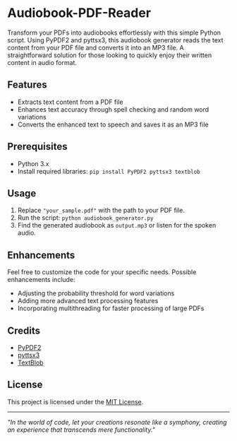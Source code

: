 # Audiobook-PDF-Reader
Transform your PDFs into audiobooks effortlessly with this simple Python script. Using PyPDF2 and pyttsx3, this audiobook generator reads the text content from your PDF file and converts it into an MP3 file. A straightforward solution for those looking to quickly enjoy their written content in audio format.

## Features
- Extracts text content from a PDF file
- Enhances text accuracy through spell checking and random word variations
- Converts the enhanced text to speech and saves it as an MP3 file

## Prerequisites
- Python 3.x
- Install required libraries: `pip install PyPDF2 pyttsx3 textblob`

## Usage
1. Replace `"your_sample.pdf"` with the path to your PDF file.
2. Run the script: `python audiobook_generator.py`
3. Find the generated audiobook as `output.mp3` or listen for the spoken audio.

## Enhancements
Feel free to customize the code for your specific needs. Possible enhancements include:
- Adjusting the probability threshold for word variations
- Adding more advanced text processing features
- Incorporating multithreading for faster processing of large PDFs

## Credits
- [PyPDF2](https://pythonhosted.org/PyPDF2/)
- [pyttsx3](https://pypi.org/project/pyttsx3/)
- [TextBlob](https://textblob.readthedocs.io/en/dev/)

## License
This project is licensed under the [MIT License](LICENSE).

---

*"In the world of code, let your creations resonate like a symphony, creating an experience that transcends mere functionality."*
